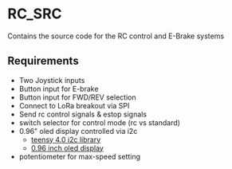 # RC_SRC
Contains the source code for the RC control and E-Brake systems

## Requirements
- Two Joystick inputs
- Button input for E-brake
- Button input for FWD/REV selection
- Connect to LoRa breakout via SPI
- Send rc control signals & estop signals
- switch selector for control mode (rc vs standard)
- 0.96" oled display controlled via i2c
  - [teensy 4.0 i2c library](https://github.com/Richard-Gemmell/teensy4_i2c)
  - [0.96 inch oled display](https://www.amazon.com/HiLetgo-Serial-128X64-Display-Color/dp/B06XRBTBTB/ref=asc_df_B06XRBTBTB/?tag=hyprod-20&linkCode=df0&hvadid=312232463708&hvpos=&hvnetw=g&hvrand=14642893706602934746&hvpone=&hvptwo=&hvqmt=&hvdev=c&hvdvcmdl=&hvlocint=&hvlocphy=9016722&hvtargid=pla-563271619351&psc=1&tag=&ref=&adgrpid=57656765450&hvpone=&hvptwo=&hvadid=312232463708&hvpos=&hvnetw=g&hvrand=14642893706602934746&hvqmt=&hvdev=c&hvdvcmdl=&hvlocint=&hvlocphy=9016722&hvtargid=pla-563271619351)
- potentiometer for max-speed setting
